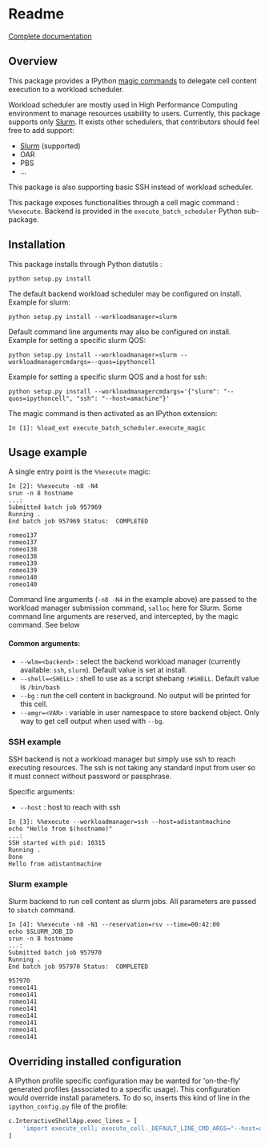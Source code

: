 Readme
======

[Complete documentation](https://jmetancelin.github.io/ipython-batch-scheduler-magic/)


Overview
--------

This package provides a IPython [magic commands](http://ipython.readthedocs.io/en/stable/interactive/magics.html) to delegate cell content execution to a workload scheduler.

Workload scheduler are mostly used in High Performance Computing environment to manage resources usability to users. Currently, this package supports only [Slurm](http://slurm). It exists other schedulers, that contributors should feel free to add support:

- [Slurm](http://slurm) (supported)
- OAR
- PBS
- ...

This package is also supporting basic SSH instead of workload scheduler.

This package exposes functionalities through a cell magic command : `%%execute`. Backend is provided in the `execute_batch_scheduler` Python sub-package.


Installation
------------

This package installs through Python distutils :

    python setup.py install

The default backend workload scheduler may be configured on install. Example for slurm:

    python setup.py install --workloadmanager=slurm

Default command line arguments may also be configured on install. Example for setting a specific slurm QOS:

    python setup.py install --workloadmanager=slurm --workloadmanagercmdargs=--quos=ipythoncell

Example for setting a specific slurm QOS and a host for ssh:

    python setup.py install --workloadmanagercmdargs='{"slurm": "--quos=ipythoncell", "ssh": "--host=amachine"}'


The magic command is then activated as an IPython extension:

    In [1]: %load_ext execute_batch_scheduler.execute_magic

Usage example
-------------

A single entry point is the `%%execute` magic:

```text
In [2]: %%execute -n8 -N4
srun -n 8 hostname
...:
Submitted batch job 957969
Running .
End batch job 957969 Status:  COMPLETED

romeo137
romeo137
romeo138
romeo138
romeo139
romeo139
romeo140
romeo140
```

Command line arguments (`-n8 -N4` in the example above) are passed to the workload manager submission command, `salloc` here for Slurm. Some command line arguments are reserved, and intercepted, by the magic command. See below

#### Common arguments:

- `--wlm=<backend>` : select the backend workload manager (currently available: `ssh`, `slurm`). Default value is set at install.
- `--shell=<SHELL>` : shell to use as a script shebang `!#SHELL`. Default value is `/bin/bash`
- `--bg` : run the cell content in background. No output will be printed for this cell.
- `--amgr=<VAR>` : variable in user namespace to store backend object. Only way to get cell output when used with `--bg`.


### SSH example

SSH backend is not a workload manager but simply use ssh to reach executing resources. The ssh is not taking any standard input from user so it must connect without password or passphrase.

Specific arguments:

- `--host` : host to reach with ssh

```text
In [3]: %%execute --workloadmanager=ssh --host=adistantmachine
echo "Hello from $(hostname)"
...:
SSH started with pid: 10315
Running .
Done
Hello from adistantmachine
```


### Slurm example

Slurm backend to run cell content as slurm jobs. All parameters are passed to `sbatch` command.


```text
In [4]: %%execute -n8 -N1 --reservation=rsv --time=00:42:00
echo $SLURM_JOB_ID
srun -n 8 hostname
...:
Submitted batch job 957970
Running .
End batch job 957970 Status:  COMPLETED

957970
romeo141
romeo141
romeo141
romeo141
romeo141
romeo141
romeo141
romeo141
```


## Overriding installed configuration

A IPython profile specific configuration may be wanted for 'on-the-fly' generated profiles (associated to a specific usage). This configuration would override install parameters. To do so, inserts this kind of line in the `ipython_config.py` file of the profile:

```python
c.InteractiveShellApp.exec_lines = [
    'import execute_cell; execute_cell._DEFAULT_LINE_CMD_ARGS="--host=amachine"; execute_cell._DEFAULT_MGR="ssh"'
]
```
